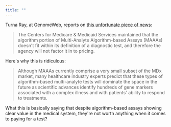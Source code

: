 ```yaml
---
title: ""
---
```


Turna Ray, at GenomeWeb, reports on [this unfortunate piece of news](http://www.genomeweb.com//node/1287501):


> The Centers for Medicare &amp; Medicaid Services maintained that the  algorithm portion of Multi-Analyte Algorithm-based Assays (MAAAs) doesn't fit  within its definition of a diagnostic test, and therefore the agency  will not factor it in to pricing.

Here's why this is ridiculous: 


> Although MAAAs currently comprise a very small subset of the MDx market,  many healthcare industry experts predict that these types of  algorithm-based multi-analyte tests will dominate the space in the  future as scientific advances identify hundreds of gene markers  associated with a complex illness and with patients' ability to respond  to treatments.

What this is basically saying that despite algorithm-based assays showing clear value in the medical system, they're not worth anything when it comes to paying for a test?

